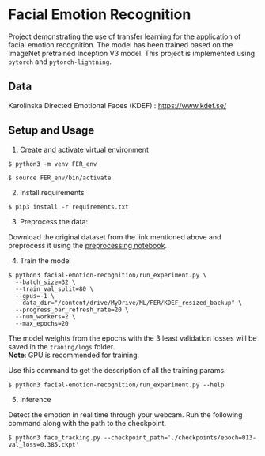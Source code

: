 # Facial Emotion Recognition

Project demonstrating the use of transfer learning for the application of facial emotion recognition. The model has been trained based on the ImageNet pretrained Inception V3 model. This project is implemented using `pytorch` and `pytorch-lightning`.

## Data

Karolinska Directed Emotional Faces (KDEF) : https://www.kdef.se/

## Setup and Usage

1.  Create and activate virtual environment
```
$ python3 -m venv FER_env

$ source FER_env/bin/activate
```

2.  Install requirements
```
$ pip3 install -r requirements.txt
```

3. Preprocess the data:

Download the original dataset from the link mentioned above and preprocess it using the [preprocessing notebook](https://github.com/karthikmuru/facial_emotion_recognition/blob/master/notebooks/preprocessing.ipynb).

4. Train the model
```
$ python3 facial-emotion-recognition/run_experiment.py \
  --batch_size=32 \
  --train_val_split=80 \
  --gpus=-1 \
  --data_dir="/content/drive/MyDrive/ML/FER/KDEF_resized_backup" \
  --progress_bar_refresh_rate=20 \
  --num_workers=2 \
  --max_epochs=20
```

The model weights from the epochs with the 3 least validation losses will be saved in the `traning/logs` folder. <br>
**Note**: GPU is recommended for training.

Use this command to get the description of all the training params.
```
$ python3 facial-emotion-recognition/run_experiment.py --help
```

5. Inference

Detect the emotion in real time through your webcam. Run the following command along with the path to the checkpoint.

```
$ python3 face_tracking.py --checkpoint_path='./checkpoints/epoch=013-val_loss=0.385.ckpt'
```
